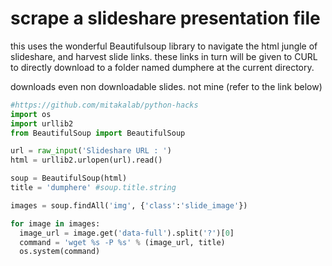 # scrape a slideshare presentation file 

this uses the wonderful Beautifulsoup library to navigate 
the html jungle of slideshare, and harvest slide links.
these links in turn will be given to CURL to directly download
to a folder named dumphere at the current directory.

downloads even non downloadable slides. 
not mine (refer to the link below)


```Python
#https://github.com/mitakalab/python-hacks
import os
import urllib2
from BeautifulSoup import BeautifulSoup

url = raw_input('Slideshare URL : ')
html = urllib2.urlopen(url).read()

soup = BeautifulSoup(html)
title = 'dumphere' #soup.title.string

images = soup.findAll('img', {'class':'slide_image'})

for image in images:
  image_url = image.get('data-full').split('?')[0]
  command = 'wget %s -P %s' % (image_url, title)
  os.system(command)

```